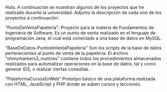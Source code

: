 Hola. A continuación se muestran algunos de los proyectos que he realizado durante la universidad. Adjunto la descripción de cada uno de los proyectos a continuación: 

"PuntoDeVentaPapeleria": 
Proyecto para la materia de Fundamentos de Ingenieria de Software. Es un punto de venta realizado en el lenguaje de programación Java, el cual está conectado a una base de datos en MySQL. 

"BaseDeDatos-PuntodeVentaPapeleria"
Son los scripts de la base de datos pertenecientes al punto de venta de la papelería. El archivo "ohmymarkers3_routines" contiene todos los procedimientos almacenados realizados para automatizar operaciones en la base de datos, tal 
y como generar IDS, o realizar ciertas consultas. 

"PlataformaCursosEnWeb" 
Prototipo básico de una plataforma realizada con HTML, JavaScript y PHP donde se suben cursos y lecciones. 
